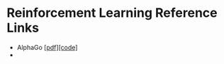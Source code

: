 # Reinforcement Learning Reference Links

- AlphaGo [[pdf]](http://www.nature.com/nature/journal/v529/n7587/full/nature16961.html)[[code]](https://github.com/Rochester-NRT/RocAlphaGo)
- 

